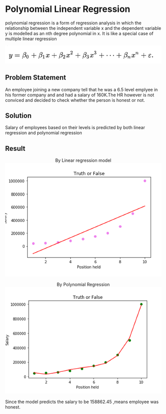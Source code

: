 # Polynomial Linear Regression

 polynomial regression is a form of regression analysis in which the relationship between the independent variable x and the dependent variable y is modelled as an nth degree polynomial in x.
 It is like a special case of multiple linear regression
 
 
 <p align="center">
 <img src="./0.png"></br>

## Problem Statement
An employee joining a new company tell that he was a 6.5 level emplyee in his former company and and had a salary of 160K.The HR however is not conviced and decided to check whether the person is honest or not.

## Solution
Salary of employees based on their levels is predicted by both linear regression and polynomial regression <br/>

## Result

<p align="center">
By Linear regression model
<img src="./1.png"></br>

<p align="center">
By Polynomial Regression
<img src="./2.png"></br>

Since the model predicts the salary to be 158862.45 ,means employee was honest.
